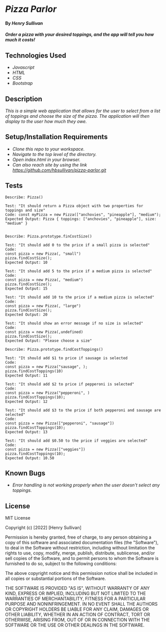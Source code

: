 # _Pizza Parlor_

#### By _Henry Sullivan_

#### _Order a pizza with your desired toppings, and the app will tell you how much it costs!_

## Technologies Used

* _Javascript_
* _HTML_
* _CSS_
* _Bootstrap_

## Description

_This is a simple web application that allows for the user to select from a list of toppings and choose the size of the pizza. The application will then display to the user how much they owe._

## Setup/Installation Requirements

* _Clone this repo to your workspace._
* _Navigate to the top level of the directory._
* _Open index.html in your browser._
* _Can also reach site by using the link https://github.com/hbsullivan/pizza-parlor.git_


## Tests
```
Describe: Pizza()

Test: "It should return a Pizza object with two properties for toppings and size"
Code: const myPizza = new Pizza(["anchovies", "pineapple"], "medium");
Expected Output: Pizza { toppings: ["anchovies", "pineapple"], size: "medium" }


Describe: Pizza.prototype.finCostSize()

Test: "It should add 0 to the price if a small pizza is selected"
Code:
const pizza = new Pizza(, "small")
pizza.findCostSize();
Expected Output: 10

Test: "It should add 5 to the price if a medium pizza is selected"
Code:
const pizza = new Pizza(, "medium")
pizza.findCostSize();
Expected Output: 15

Test: "It should add 10 to the price if a medium pizza is selected"
Code:
const pizza = new Pizza(, "large")
pizza.findCostSize();
Expected Output: 20

Test: "It should show an error message if no size is selected"
Code: 
const pizza = new Pizza(,undefined)
pizza.findCostSize();
Expected Output: "Please choose a size"

Describe: Pizza.prototype.findCostToppings()

Test: "It should add $1 to price if sausage is selected
Code: 
const pizza = new Pizza("sausage", );
pizza.findCostToppings(10)
Expected Output: 11

Test: "It should add $2 to price if pepperoni is selected"
Code: 
const pizza = new Pizza("pepperoni", )
pizza.findCostToppings(10);
Expected Output: 12

Test: "It should add $3 to the price if both pepperoni and sausage are selected"
Code: 
const pizza = new Pizza(["pepperoni", "sausage"])
pizza.findCostToppings(10);
Expected Output: 13

Test: "It should add $0.50 to the price if veggies are selected"
Code: 
const pizza = new Pizza(["veggies"])
pizza.findCostToppings(10);
Expected Output: 10.50
```
## Known Bugs

* _Error handling is not working properly when the user doesn't select any toppings._

## License

MIT License

Copyright (c) [2022] [Henry Sullivan]

Permission is hereby granted, free of charge, to any person obtaining a copy of this software and associated documentation files (the "Software"), to deal in the Software without restriction, including without limitation the rights to use, copy, modify, merge, publish, distribute, sublicense, and/or sell copies of the Software, and to permit persons to whom the Software is furnished to do so, subject to the following conditions:

The above copyright notice and this permission notice shall be included in all copies or substantial portions of the Software.

THE SOFTWARE IS PROVIDED "AS IS", WITHOUT WARRANTY OF ANY KIND, EXPRESS OR IMPLIED, INCLUDING BUT NOT LIMITED TO THE WARRANTIES OF MERCHANTABILITY, FITNESS FOR A PARTICULAR PURPOSE AND NONINFRINGEMENT. IN NO EVENT SHALL THE AUTHORS OR COPYRIGHT HOLDERS BE LIABLE FOR ANY CLAIM, DAMAGES OR OTHER LIABILITY, WHETHER IN AN ACTION OF CONTRACT, TORT OR OTHERWISE, ARISING FROM, OUT OF OR IN CONNECTION WITH THE SOFTWARE OR THE USE OR OTHER DEALINGS IN THE SOFTWARE.